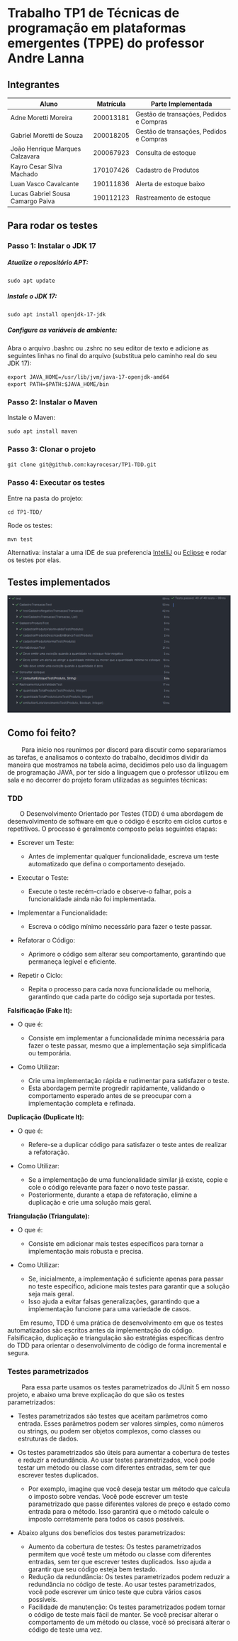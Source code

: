 # Trabalho TP1 de Técnicas de programação em plataformas emergentes (TPPE) do professor Andre Lanna
## Integrantes

| Aluno                 | Matrícula | Parte Implementada     | 
|-----------------------|-----------|------------------------|
|Adne Moretti Moreira|200013181|Gestão de transações, Pedidos e Compras|
|Gabriel Moretti de Souza|200018205|Gestão de transações, Pedidos e Compras|
|João Henrique Marques Calzavara|200067923|Consulta de estoque|
|Kayro Cesar Silva Machado|170107426|Cadastro de Produtos|
|Luan Vasco Cavalcante | 190111836 | Alerta de estoque baixo|
|Lucas Gabriel Sousa Camargo Paiva|190112123|Rastreamento de estoque|
## Para rodar os testes


### Passo 1: Instalar o JDK 17

##### Atualize o repositório APT:

```
sudo apt update
```

##### Instale o JDK 17:

 ```
sudo apt install openjdk-17-jdk
 ```
##### Configure as variáveis de ambiente:
Abra o arquivo .bashrc ou .zshrc no seu editor de texto  e adicione as seguintes linhas no final do arquivo (substitua <caminho-do-jdk-17> pelo caminho real do seu JDK 17):

```
export JAVA_HOME=/usr/lib/jvm/java-17-openjdk-amd64
export PATH=$PATH:$JAVA_HOME/bin
```

### Passo 2: Instalar o Maven
Instale o Maven:

```
sudo apt install maven
```
### Passo 3: Clonar o projeto

```
git clone git@github.com:kayrocesar/TP1-TDD.git
```
### Passo 4: Executar os testes
Entre na pasta do projeto:
```
cd TP1-TDD/
```
Rode os testes:
```
mvn test
```
Alternativa: instalar a uma IDE de sua preferencia [IntelliJ](https://www.jetbrains.com/pt-br/idea/) ou [Eclipse](https://eclipseide.org/) e rodar os testes por elas.

## Testes implementados
![testes](https://raw.githubusercontent.com/kayrocesar/TP1-TDD/master/assets/testes.png)

## Como foi feito?
&emsp;&emsp; Para início nos reunimos por discord para discutir como separaríamos as tarefas, e analisamos o contexto do trabalho, decidimos dividir da maneira que mostramos na tabela acima, decidimos pelo uso da linguagem de programação JAVA, por ter sido a linguagem que o professor utilizou em sala e no decorrer do projeto foram utilizadas as seguintes técnicas:

### TDD
&emsp;&emsp;O Desenvolvimento Orientado por Testes (TDD) é uma abordagem de desenvolvimento de software em que o código é escrito em ciclos curtos e repetitivos. O processo é geralmente composto pelas seguintes etapas:

- Escrever um Teste:

  - Antes de implementar qualquer funcionalidade, escreva um teste automatizado que defina o comportamento desejado.

- Executar o Teste:

  - Execute o teste recém-criado e observe-o falhar, pois a funcionalidade ainda não foi implementada.

- Implementar a Funcionalidade:

  - Escreva o código mínimo necessário para fazer o teste passar.

- Refatorar o Código:

  - Aprimore o código sem alterar seu comportamento, garantindo que permaneça legível e eficiente.

- Repetir o Ciclo:

  - Repita o processo para cada nova funcionalidade ou melhoria, garantindo que cada parte do código seja suportada por testes.

**Falsificação (Fake It):**

- O que é:

  - Consiste em implementar a funcionalidade mínima necessária para fazer o teste passar, mesmo que a implementação seja simplificada ou temporária.

- Como Utilizar:

  - Crie uma implementação rápida e rudimentar para satisfazer o teste.
  - Esta abordagem permite progredir rapidamente, validando o comportamento esperado antes de se preocupar com a implementação completa e refinada.

**Duplicação (Duplicate It):**

- O que é:

  - Refere-se a duplicar código para satisfazer o teste antes de realizar a refatoração.

- Como Utilizar:

  - Se a implementação de uma funcionalidade similar já existe, copie e cole o código relevante para fazer o novo teste passar.
  - Posteriormente, durante a etapa de refatoração, elimine a duplicação e crie uma solução mais geral.

**Triangulação (Triangulate):**

- O que é:

  - Consiste em adicionar mais testes específicos para tornar a implementação mais robusta e precisa.

- Como Utilizar:

  - Se, inicialmente, a implementação é suficiente apenas para passar no teste específico, adicione mais testes para garantir que a solução seja mais geral.
  - Isso ajuda a evitar falsas generalizações, garantindo que a implementação funcione para uma variedade de casos.

&emsp;&emsp;Em resumo, TDD é uma prática de desenvolvimento em que os testes automatizados são escritos antes da implementação do código. Falsificação, duplicação e triangulação são estratégias específicas dentro do TDD para orientar o desenvolvimento de código de forma incremental e segura.

### Testes parametrizados

&emsp;&emsp; Para essa parte usamos os testes parametrizados do JUnit 5 em nosso projeto, e abaixo uma breve explicação do que são os testes parametrizados:

- Testes parametrizados são testes que aceitam parâmetros como entrada. Esses parâmetros podem ser valores simples, como números ou strings, ou podem ser objetos complexos, como classes ou estruturas de dados.
- Os testes parametrizados são úteis para aumentar a cobertura de testes e reduzir a redundância. Ao usar testes parametrizados, você pode testar um método ou classe com diferentes entradas, sem ter que escrever testes duplicados.
  - Por exemplo, imagine que você deseja testar um método que calcula o imposto sobre vendas. Você pode escrever um teste parametrizado que passe diferentes valores de preço e estado como entrada para o método. Isso garantirá que o método calcule o imposto corretamente para todos os casos possíveis.

- Abaixo alguns dos benefícios dos testes parametrizados:

  - Aumento da cobertura de testes: Os testes parametrizados permitem que você teste um método ou classe com diferentes entradas, sem ter que escrever testes duplicados. Isso ajuda a garantir que seu código esteja bem testado.
  - Redução da redundância: Os testes parametrizados podem reduzir a redundância no código de teste. Ao usar testes parametrizados, você pode escrever um único teste que cubra vários casos possíveis.
  - Facilidade de manutenção: Os testes parametrizados podem tornar o código de teste mais fácil de manter. Se você precisar alterar o comportamento de um método ou classe, você só precisará alterar o código de teste uma vez.

